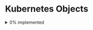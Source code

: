 # Kubernetes Objects
<details>
<summary>0% implemented</summary>

#### v1
- [ ] Binding
- [X] ConfigMap
- [X] Endpoints
- [X] Event
- [X] LimitRange
- [X] Namespace
- [X] Node
- [X] PersistentVolumeClaim
- [X] PersistentVolume
- [X] Pod
- [X] PodTemplate
- [X] ReplicationController
- [X] ResourceQuota
- [X] Secret
- [X] ServiceAccount
- [X] Service
- [X] MutatingWebhookConfiguration
- [X] ValidatingWebhookConfiguration
- [X] CustomResourceDefinition
- [X] APIService
- [X] ControllerRevision
- [X] DaemonSet
- [X] Deployment
- [X] ReplicaSet
- [X] StatefulSet
- [X] HorizontalPodAutoscaler
- [X] Job
- [X] Lease
- [X] NetworkPolicy
- [X] RuntimeClass
- [X] ClusterRoleBinding
- [X] ClusterRole
- [X] RoleBinding
- [X] Role
- [X] PriorityClass
- [X] CSIDriver
- [X] CSINode
- [X] StorageClass
- [X] VolumeAttachment

# Likely won't implement

- [ ] TokenReview
- [ ] LocalSubjectAccessReview
- [ ] SelfSubjectAccessReview
- [ ] SelfSubjectRulesReview
- [ ] SubjectAccessReview

#### v1beta1

- [X] Ingress
- [X] PodDisruptionBudget
- [ ] Eviction
- [X] IngressClass
- [ ] RuntimeClass
- [X] CertificateSigningRequest
- [ ] EndpointSlice
- [X] CronJob
- [ ] PodSecurityPolicy

</details>

